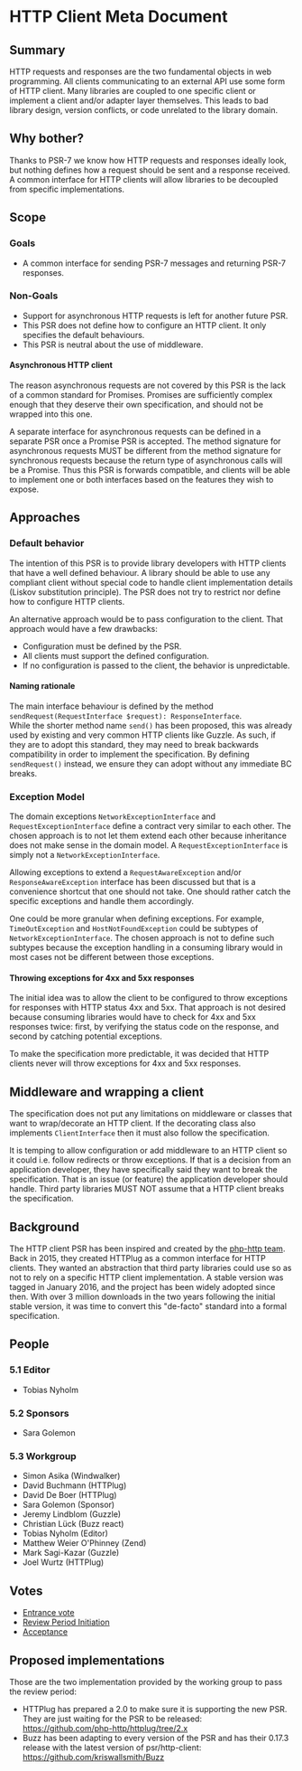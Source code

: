 HTTP Client Meta Document
=========================

## Summary

HTTP requests and responses are the two fundamental objects in web programming.
All clients communicating to an external API use some form of HTTP client. Many
libraries are coupled to one specific client or implement a client and/or
adapter layer themselves. This leads to bad library design, version conflicts,
or code unrelated to the library domain.

## Why bother?

Thanks to PSR-7 we know how HTTP requests and responses ideally look, but nothing
defines how a request should be sent and a response received. A common interface for HTTP
clients will allow libraries to be decoupled from specific implementations.

## Scope

### Goals

* A common interface for sending PSR-7 messages and returning PSR-7 responses.

### Non-Goals

* Support for asynchronous HTTP requests is left for another future PSR.
* This PSR does not define how to configure an HTTP client. It only specifies the
  default behaviours.
* This PSR is neutral about the use of middleware.

#### Asynchronous HTTP client

The reason asynchronous requests are not covered by this PSR is the lack of a
common standard for Promises. Promises are sufficiently complex enough that they
deserve their own specification, and should not be wrapped into this one.

A separate interface for asynchronous requests can be defined in a separate PSR
once a Promise PSR is accepted. The method signature for asynchronous requests
MUST be different from the method signature for synchronous requests because
the return type of asynchronous calls will be a Promise. Thus this PSR is forwards
compatible, and clients will be able to implement one or both interfaces based
on the features they wish to expose.

## Approaches

### Default behavior

The intention of this PSR is to provide library developers with HTTP clients that
have a well defined behaviour. A library should be able to use any compliant client
without special code to handle client implementation details (Liskov substitution
principle). The PSR does not try to restrict nor define how to configure HTTP clients.

An alternative approach would be to pass configuration to the client. That approach
would have a few drawbacks:

* Configuration must be defined by the PSR.
* All clients must support the defined configuration.
* If no configuration is passed to the client, the behavior is unpredictable.

#### Naming rationale

The main interface behaviour is defined by the method `sendRequest(RequestInterface $request): ResponseInterface`.  
While the shorter method name `send()` has been proposed, this was already used by existing and very common HTTP clients like Guzzle. As such, if they are to adopt this standard, they may need to break backwards compatibility in order to implement the specification. By defining `sendRequest()` instead, we ensure they can adopt without any immediate BC breaks.

### Exception Model

The domain exceptions `NetworkExceptionInterface` and `RequestExceptionInterface` define
a contract very similar to each other. The chosen approach is to not let them extend each other
because inheritance does not make sense in the domain model. A `RequestExceptionInterface` is simply not a
`NetworkExceptionInterface`.

Allowing exceptions to extend a `RequestAwareException` and/or `ResponseAwareException` interface
has been discussed but that is a convenience shortcut that one should not take. One should rather
catch the specific exceptions and handle them accordingly.

One could be more granular when defining exceptions. For example, `TimeOutException` and `HostNotFoundException`
could be subtypes of `NetworkExceptionInterface`. The chosen approach is not to define such subtypes because
the exception handling in a consuming library would in most cases not be different between those exceptions.

#### Throwing exceptions for 4xx and 5xx responses

The initial idea was to allow the client to be configured to throw exceptions for responses
with HTTP status 4xx and 5xx. That approach is not desired because consuming libraries would
have to check for 4xx and 5xx responses twice: first, by verifying the status code on the response,
and second by catching potential exceptions.

To make the specification more predictable, it was decided that HTTP clients never will throw
exceptions for 4xx and 5xx responses.

## Middleware and wrapping a client

The specification does not put any limitations on middleware or classes that want 
to wrap/decorate an HTTP client. If the decorating class also implements `ClientInterface`
then it must also follow the specification. 

It is temping to allow configuration or add middleware to an HTTP client so it could i.e.
follow redirects or throw exceptions. If that is a decision from an application developer, 
they have specifically said they want to break the specification. That is an issue (or feature)
the application developer should handle. Third party libraries MUST NOT assume that
a HTTP client breaks the specification.

## Background

The HTTP client PSR has been inspired and created by the [php-http team](https://github.com/orgs/php-http/people).
Back in 2015, they created HTTPlug as a common interface for HTTP clients. They wanted an
abstraction that third party libraries could use so as not to rely on a specific HTTP client
implementation. A stable version was tagged in January 2016, and the project has been 
widely adopted since then. With over 3 million downloads in the two years
following the initial stable version, it was time to convert this "de-facto"
standard into a formal specification.

## People

### 5.1 Editor

* Tobias Nyholm

### 5.2 Sponsors

* Sara Golemon

### 5.3 Workgroup

* Simon Asika (Windwalker)
* David Buchmann (HTTPlug)
* David De Boer (HTTPlug)
* Sara Golemon (Sponsor)
* Jeremy Lindblom (Guzzle)
* Christian Lück (Buzz react)
* Tobias Nyholm (Editor)
* Matthew Weier O'Phinney (Zend)
* Mark Sagi-Kazar (Guzzle)
* Joel Wurtz (HTTPlug)

## Votes

* [Entrance vote](https://groups.google.com/d/topic/php-fig/MJGYRXfUJGk/discussion)
* [Review Period Initiation](https://groups.google.com/d/topic/php-fig/dV9zIaOooZ4/discussion)
* [Acceptance](https://groups.google.com/d/topic/php-fig/rScdiW38nLM/discussion)

## Proposed implementations

Those are the two implementation provided by the working group to pass the review period:

 * HTTPlug has prepared a 2.0 to make sure it is supporting the new PSR. 
   They are just waiting for the PSR to be released: https://github.com/php-http/httplug/tree/2.x
 * Buzz has been adapting to every version of the PSR and has their 0.17.3 release with the latest 
   version of psr/http-client: https://github.com/kriswallsmith/Buzz
